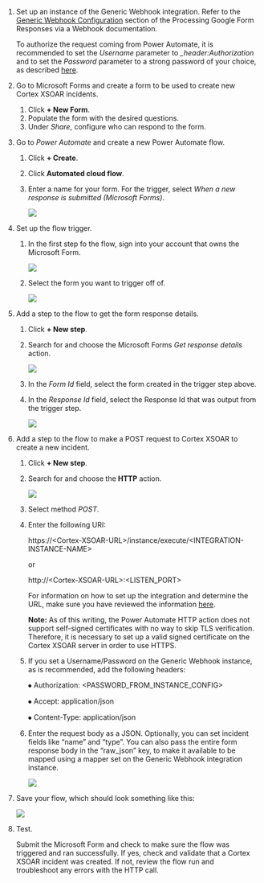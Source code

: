 1. Set up an instance of the Generic Webhook integration. Refer to the [Generic Webhook Configuration](https://xsoar.pan.dev/docs/reference/articles/google-forms-cortex-xsoar#generic-webhook-configuration) section of the Processing Google Form Responses via a Webhook documentation. 
   
   To authorize the request coming from Power Automate, it is recommended to set the *Username* parameter to *_header:Authorization* and to set the *Password* parameter to a strong password of your choice, as described [here](https://xsoar.pan.dev/docs/reference/integrations/generic-webhook#security).

2. Go to Microsoft Forms and create a form to be used to create new Cortex XSOAR incidents.
    1. Click **+ New Form**.
    2. Populate the form with the desired questions.
    3. Under *Share*, configure who can respond to the form.

3. Go to *Power Automate* and create a new Power Automate flow.
   1. Click **+ Create**.
   2. Click **Automated cloud flow**.
   3. Enter a name for your form. For the trigger, select *When a new response is submitted (Microsoft Forms)*.

      <img src="../../../docs/doc_imgs/reference/build-automate-cloud-flow.png"></img>

4. Set up the flow trigger.
   1. In the first step fo the flow, sign into your account that owns the Microsoft Form.

      <img src="../../../docs/doc_imgs/reference/ms-form-sign-in.png"></img>
   2. Select the form you want to trigger off of.

      <img src="../../../docs/doc_imgs/reference/ms-form-response.png"></img>

5. Add a step to the flow to get the form response details.
   1. Click **+ New step**.
   2. Search for and choose the Microsoft Forms *Get response details* action.

      <img src="../../../docs/doc_imgs/reference/ms-form-operation.png"></img>
   3. In the *Form Id* field, select the form created in the trigger step above.
   4. In the *Response Id* field, select the Response Id that was output from the trigger step.

      <img src="../../../docs/doc_imgs/reference/ms-form-response-details.png"></img>

6. Add a step to the flow to make a POST request to Cortex XSOAR to create a new incident.
   1. Click **+ New step**.
   2. Search for and choose the **HTTP** action.

      <img src="../../../docs/doc_imgs/reference/ms-form-choose-operation.png"></img>
   3. Select method *POST*.
   4. Enter the following URI:  
   
      https://&lt;Cortex-XSOAR-URL>/instance/execute/&lt;INTEGRATION-INSTANCE-NAME>

      or 

      http://&lt;Cortex-XSOAR-URL>:&lt;LISTEN_PORT>
  
      For information on how to set up the integration and determine the URL, make sure you have reviewed the information [here](https://xsoar.pan.dev/docs/reference/integrations/generic-webhook).

      **Note:** As of this writing, the Power Automate HTTP action does not support self-signed certificates with no way to skip TLS verification. Therefore, it is necessary to set up a valid signed certificate on the Cortex XSOAR server in order to use HTTPS.

   5. If you set a Username/Password on the Generic Webhook instance, as is recommended, add the following headers:

      ⦁	Authorization: <PASSWORD_FROM_INSTANCE_CONFIG>

      ⦁	Accept: application/json

      ⦁	Content-Type: application/json

    6. Enter the request body as a JSON. Optionally, you can set incident fields like “name” and “type”. You can also pass the entire form response body in the “raw_json” key, to make it available to be mapped using a mapper set on the Generic Webhook integration instance.

       <img src="../../../docs/doc_imgs/reference/http.png"></img>

7. Save your flow, which should look something like this:

    <img src="../../../docs/doc_imgs/reference/flow.png"></img>

8. Test.

   Submit the Microsoft Form and check to make sure the flow was triggered and ran successfully. If yes, check and validate that a Cortex XSOAR incident was created. If not, review the flow run and troubleshoot any errors with the HTTP call.



